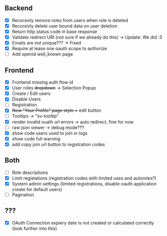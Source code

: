 ## Backend

- [x] Recursivly remove roles from users when role is deleted
- [x] Recursivly delete user bound data on user deletion
- [x] Return http status code in base response
- [x] Validate redirect URI (not sure if we already do this) -> Update: We did :3
- [x] Emails are not unique??? -> Fixed
- [x] Require at lease one oauth scope to authorize
- [ ] Add openid well_known page

## Frontend

- [x] Frontend missing auth flow id
- [x] User roles ~~dropdown~~ -> Selection Popup
- [x] Create / Edit users
- [x] Disable Users
- [ ] Registration
- [x] ~~New "Your Profile" page style +~~ edit button
- [ ] Tooltips -> "sv-tooltip"
- [x] render invalid ouath url errors -> auto redirect, fine for now
- [ ] raw json viewer -> debug mode???
- [x] show code users used to join in logs
- [x] show code full warning
- [x] add copy join url button to registration codes

## Both

- [ ] Role descriptions
- [x] Limit registations (registration codes with limited uses and autoroles?)
- [x] System admin settings (limited registrations, disable oauth application create for default users)
- [ ] Pagination

## ???

- [x] OAuth Connection expiery date is not created or calculated correctly (look further into this)
